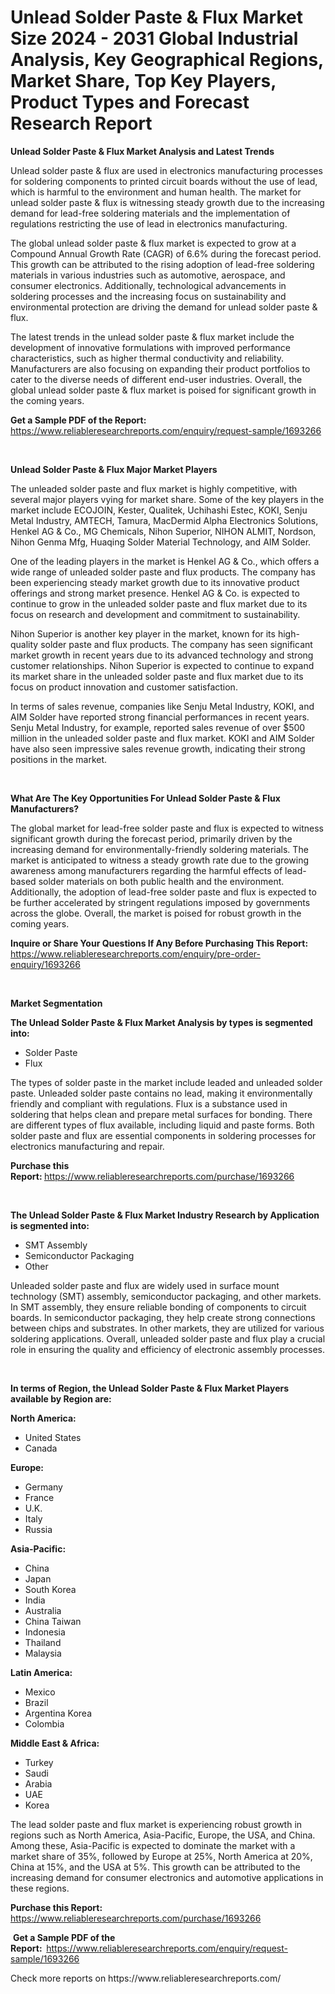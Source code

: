 <p><h1>Unlead Solder Paste & Flux Market Size 2024 - 2031 Global Industrial Analysis, Key Geographical Regions, Market Share, Top Key Players, Product Types and Forecast Research Report</h1></p><p><strong>Unlead Solder Paste & Flux Market Analysis and Latest Trends</strong></p>
<p><p>Unlead solder paste & flux are used in electronics manufacturing processes for soldering components to printed circuit boards without the use of lead, which is harmful to the environment and human health. The market for unlead solder paste & flux is witnessing steady growth due to the increasing demand for lead-free soldering materials and the implementation of regulations restricting the use of lead in electronics manufacturing. </p><p>The global unlead solder paste & flux market is expected to grow at a Compound Annual Growth Rate (CAGR) of 6.6% during the forecast period. This growth can be attributed to the rising adoption of lead-free soldering materials in various industries such as automotive, aerospace, and consumer electronics. Additionally, technological advancements in soldering processes and the increasing focus on sustainability and environmental protection are driving the demand for unlead solder paste & flux.</p><p>The latest trends in the unlead solder paste & flux market include the development of innovative formulations with improved performance characteristics, such as higher thermal conductivity and reliability. Manufacturers are also focusing on expanding their product portfolios to cater to the diverse needs of different end-user industries. Overall, the global unlead solder paste & flux market is poised for significant growth in the coming years.</p></p>
<p><strong>Get a Sample PDF of the Report:&nbsp;</strong> <a href="https://www.reliableresearchreports.com/enquiry/request-sample/1693266">https://www.reliableresearchreports.com/enquiry/request-sample/1693266</a></p>
<p>&nbsp;</p>
<p><strong>Unlead Solder Paste & Flux Major Market Players</strong></p>
<p><p>The unleaded solder paste and flux market is highly competitive, with several major players vying for market share. Some of the key players in the market include ECOJOIN, Kester, Qualitek, Uchihashi Estec, KOKI, Senju Metal Industry, AMTECH, Tamura, MacDermid Alpha Electronics Solutions, Henkel AG & Co., MG Chemicals, Nihon Superior, NIHON ALMIT, Nordson, Nihon Genma Mfg, Huaqing Solder Material Technology, and AIM Solder.</p><p>One of the leading players in the market is Henkel AG & Co., which offers a wide range of unleaded solder paste and flux products. The company has been experiencing steady market growth due to its innovative product offerings and strong market presence. Henkel AG & Co. is expected to continue to grow in the unleaded solder paste and flux market due to its focus on research and development and commitment to sustainability.</p><p>Nihon Superior is another key player in the market, known for its high-quality solder paste and flux products. The company has seen significant market growth in recent years due to its advanced technology and strong customer relationships. Nihon Superior is expected to continue to expand its market share in the unleaded solder paste and flux market due to its focus on product innovation and customer satisfaction.</p><p>In terms of sales revenue, companies like Senju Metal Industry, KOKI, and AIM Solder have reported strong financial performances in recent years. Senju Metal Industry, for example, reported sales revenue of over $500 million in the unleaded solder paste and flux market. KOKI and AIM Solder have also seen impressive sales revenue growth, indicating their strong positions in the market.</p></p>
<p>&nbsp;</p>
<p><strong>What Are The Key Opportunities For Unlead Solder Paste & Flux Manufacturers?</strong></p>
<p><p>The global market for lead-free solder paste and flux is expected to witness significant growth during the forecast period, primarily driven by the increasing demand for environmentally-friendly soldering materials. The market is anticipated to witness a steady growth rate due to the growing awareness among manufacturers regarding the harmful effects of lead-based solder materials on both public health and the environment. Additionally, the adoption of lead-free solder paste and flux is expected to be further accelerated by stringent regulations imposed by governments across the globe. Overall, the market is poised for robust growth in the coming years.</p></p>
<p><strong>Inquire or Share Your Questions If Any Before Purchasing This Report:</strong> <a href="https://www.reliableresearchreports.com/enquiry/pre-order-enquiry/1693266">https://www.reliableresearchreports.com/enquiry/pre-order-enquiry/1693266</a></p>
<p>&nbsp;</p>
<p><strong>Market Segmentation</strong></p>
<p><strong>The Unlead Solder Paste & Flux Market Analysis by types is segmented into:</strong></p>
<p><ul><li>Solder Paste</li><li>Flux</li></ul></p>
<p><p>The types of solder paste in the market include leaded and unleaded solder paste. Unleaded solder paste contains no lead, making it environmentally friendly and compliant with regulations. Flux is a substance used in soldering that helps clean and prepare metal surfaces for bonding. There are different types of flux available, including liquid and paste forms. Both solder paste and flux are essential components in soldering processes for electronics manufacturing and repair.</p></p>
<p><strong>Purchase this Report:&nbsp;</strong><a href="https://www.reliableresearchreports.com/purchase/1693266">https://www.reliableresearchreports.com/purchase/1693266</a></p>
<p>&nbsp;</p>
<p><strong>The Unlead Solder Paste & Flux Market Industry Research by Application is segmented into:</strong></p>
<p><ul><li>SMT Assembly</li><li>Semiconductor Packaging</li><li>Other</li></ul></p>
<p><p>Unleaded solder paste and flux are widely used in surface mount technology (SMT) assembly, semiconductor packaging, and other markets. In SMT assembly, they ensure reliable bonding of components to circuit boards. In semiconductor packaging, they help create strong connections between chips and substrates. In other markets, they are utilized for various soldering applications. Overall, unleaded solder paste and flux play a crucial role in ensuring the quality and efficiency of electronic assembly processes.</p></p>
<p>&nbsp;</p>
<p><strong>In terms of Region, the Unlead Solder Paste & Flux Market Players available by Region are:</strong></p>
<p>
    <p> <strong> North America: </strong>
        <ul>
            <li>United States</li>
            <li>Canada</li>
        </ul>
        </p> 
    <p> <strong> Europe: </strong>
        <ul>
            <li>Germany</li>
            <li>France</li>
            <li>U.K.</li>
            <li>Italy</li>
            <li>Russia</li>
        </ul>
        </p> 
    <p> <strong> Asia-Pacific: </strong>
        <ul>
            <li>China</li>
            <li>Japan</li>
            <li>South Korea</li>
            <li>India</li>
            <li>Australia</li>
            <li>China Taiwan</li>
            <li>Indonesia</li>
            <li>Thailand</li>
            <li>Malaysia</li>
        </ul>
        </p> 
    <p> <strong> Latin America: </strong>
        <ul>
            <li>Mexico</li>
            <li>Brazil</li>
            <li>Argentina Korea</li>
            <li>Colombia</li>
        </ul>
        </p> 
    <p> <strong> Middle East & Africa: </strong>
        <ul>
            <li>Turkey</li>
            <li>Saudi</li>
            <li>Arabia</li>
            <li>UAE</li>
            <li>Korea</li>
        </ul>
    </p>
    </p>
<p><p>The lead solder paste and flux market is experiencing robust growth in regions such as North America, Asia-Pacific, Europe, the USA, and China. Among these, Asia-Pacific is expected to dominate the market with a market share of 35%, followed by Europe at 25%, North America at 20%, China at 15%, and the USA at 5%. This growth can be attributed to the increasing demand for consumer electronics and automotive applications in these regions.</p></p>
<p><strong>Purchase this Report: </strong><a href="https://www.reliableresearchreports.com/purchase/1693266">https://www.reliableresearchreports.com/purchase/1693266</a></p>
<p>&nbsp;<strong>Get a Sample PDF of the Report:&nbsp;&nbsp;</strong><a href="https://www.reliableresearchreports.com/enquiry/request-sample/1693266">https://www.reliableresearchreports.com/enquiry/request-sample/1693266</a></p>
<p><strong></strong></p>
<p>Check more reports on https://www.reliableresearchreports.com/</p>
